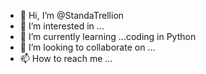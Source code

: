 - 👋 Hi, I’m @StandaTrellion
- 👀 I’m interested in ...
- 🌱 I’m currently learning ...coding in Python
- 💞️ I’m looking to collaborate on ...
- 📫 How to reach me ...

<!---
StandaTrellion/StandaTrellion is a ✨ special ✨ repository because its `README.md` (this file) appears on your GitHub profile.
You can click the Preview link to take a look at your changes.
--->
